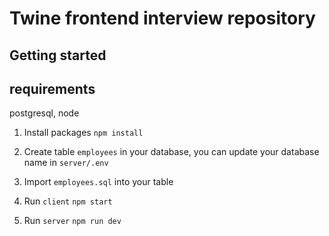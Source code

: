 # Twine frontend interview repository

## Getting started

## requirements

postgresql, node

1. Install packages
   `npm install`

2. Create table `employees` in your database, you can update your database name in `server/.env`

3. Import `employees.sql` into your table

4. Run `client`
   `npm start`

5. Run `server`
   `npm run dev`
